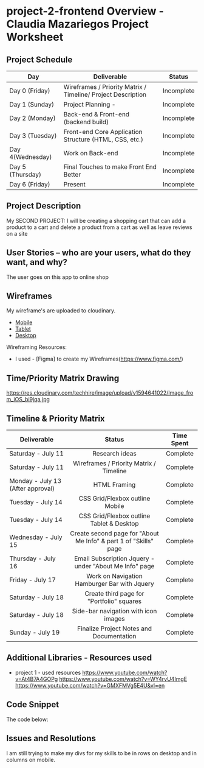 # project-2-frontend Overview - Claudia Mazariegos Project Worksheet


## Project Schedule

|  Day | Deliverable | Status
|---|---| ---|
|Day 0 (Friday)| Wireframes / Priority Matrix / Timeline/ Project Description | Incomplete
|Day 1 (Sunday)| Project Planning -  | Incomplete
|Day 2 (Monday)| Back-end & Front-end (backend build)  | Incomplete
|Day 3 (Tuesday)| Front-end Core Application Structure (HTML, CSS, etc.) | Incomplete
|Day 4(Wednesday)| Work on Back-end | Incomplete
|Day 5 (Thursday)| Final Touches to make Front End Better| Incomplete
|Day 6 (Friday)| Present | Incomplete


## Project Description

My SECOND PROJECT: I will be creating a shopping cart that can add a product to a cart and delete a product from a cart as well as leave reviews on a site

## User Stories – who are your users, what do they want, and why?

The user goes on this app to online shop

## Wireframes

My wireframe's are uploaded to cloudinary.

- [Mobile](link)
- [Tablet](link)
- [Desktop](link)

Wireframing Resources:

- I used - [Figma] to create my Wireframes(https://www.figma.com/)


## Time/Priority Matrix Drawing

https://res.cloudinary.com/techhire/image/upload/v1594641022/Image_from_iOS_bi9jqa.jpg


## Timeline & Priority Matrix 

|Deliverable	| Status	| Time Spent |
| --- | :---: |  :---: | 
| Saturday - July 11 | Research ideas	| Complete 	| 1 hr |
| Saturday - July 11   | Wireframes / Priority Matrix / Timeline	| Complete	| 4 hrs |
| Monday - July 13 (After approval)  | HTML Framing	| Complete | 1 hr |
| Tuesday - July 14  | CSS Grid/Flexbox outline Mobile	| Complete | 5 hrs |	
| Tuesday - July 14  | CSS Grid/Flexbox outline Tablet & Desktop  | Complete | 7 hrs |	
| Wednesday - July 15  | Create second page for "About Me Info" & part 1 of "Skills" page	 | Complete | 2 hrs |	
| Thursday - July 16  | Email Subscription Jquery - under "About Me Info" page	| Complete | 3 hrs |	
| Friday - July 17 | Work on Navigation Hamburger Bar with Jquery  | Complete | 7 hrs |
| Saturday - July 18  | Create third page for "Portfolio" squares | Complete  | 5 hrs |		
| Saturday - July 18 | Side-bar navigation with icon images	 | Complete | 2 hr |		
| Sunday - July 19 | Finalize Project Notes and Documentation  | Complete | 2 hrs |		



## Additional Libraries - Resources used 
- project 1 - used resources 
https://www.youtube.com/watch?v=At4B7A4GOPg
https://www.youtube.com/watch?v=WY4rvU4ImgE
https://www.youtube.com/watch?v=GMXFMVg5E4U&vl=en


## Code Snippet 

The code below: 

## Issues and Resolutions
I am still trying to make my divs for my skills to be in rows on desktop and in columns on mobile. 

